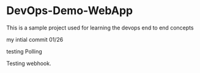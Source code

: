 # DevOps-Demo-WebApp
This is a sample project used for learning the devops end to end concepts

my intial commit 01/26

testing Polling

Testing webhook.
